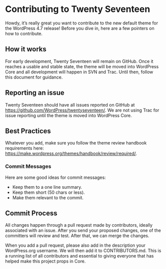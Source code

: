 # Contributing to Twenty Seventeen
Howdy, it’s really great you want to contribute to the new default theme for the WordPress 4.7 release! Before you dive in, here are a few pointers on how to contribute.

## How it works
For early development, Twenty Seventeen will remain on GitHub. Once it reaches a usable and stable state, the theme will be moved into WordPress Core and all development will happen in SVN and Trac. Until then, follow this document for guidance.

## Reporting an issue
Twenty Seventeen should have all issues reported on GitHub at https://github.com/WordPress/twentyseventeen/. We are not using Trac for issue reporting until the theme is moved into WordPress Core.

## Best Practices
Whatever you add, make sure you follow the theme review handbook requirements here: https://make.wordpress.org/themes/handbook/review/required/.

### Commit Messages
Here are some good ideas for commit messages:
- Keep them to a one line summary.
- Keep them short (50 chars or less).
- Make them relevant to the commit.

## Commit Process
All changes happen through a pull request made by contributors, ideally associated with an issue. After you send your proposed changes, one of the committers will review and test. After that, we can merge the changes.

When you add a pull request, please also add in the description your WordPress.org username. We will then add it to CONTRIBUTORS.md. This is a running list of all contributors and essential to giving everyone that has helped make this project props in Core.
